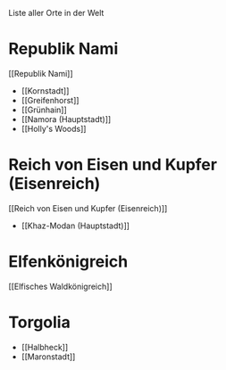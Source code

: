 Liste aller Orte in der Welt

# Republik Nami
[[Republik Nami]]
- [[Kornstadt]]
- [[Greifenhorst]]
- [[Grünhain]]
- [[Namora (Hauptstadt)]]
- [[Holly's Woods]]

# Reich von Eisen und Kupfer (Eisenreich)
[[Reich von Eisen und Kupfer (Eisenreich)]]
- [[Khaz-Modan (Hauptstadt)]]

# Elfenkönigreich
[[Elfisches Waldkönigreich]]

# Torgolia
- [[Halbheck]]
- [[Maronstadt]]